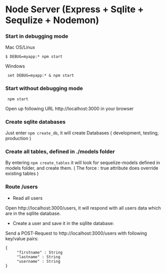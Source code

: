 
# Node Server (Express + Sqlite + Sequlize + Nodemon)



<h3>Start in debugging mode</h3>

  Mac OS/Linux 

  ``` $ DEBUG=myapp:* npm start ```

  Windows 

  ``` set DEBUG=myapp:* & npm start``` 


<h3>Start without debugging mode</h3>

  ``` npm start``` 


Open up following URL http://localhost:3000 in your browser


<h3> Create sqlite databases </h3>

Just enter ```npm create_db```, it will create Databases ( development, testing, production )

<h3> Create all tables, defined in ./models folder </h3>

By entering ```npm create_tables``` it will look for sequelize-models defined in models folder, and create them. 
( The force : true attribute does override existing tables ) 

<h3> Route /users </h3>

- Read all users

Open http://localhost:3000/users, it will respond with all users data which are in the sqllite database.

- Create a user and save it in the sqllite database: 

Send a POST-Request to http://localhost:3000/users with following key/value pairs:

``` 
{ 
     "firstname" : String  
     "lastname" : String  
     "username" : String 
}


